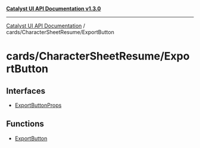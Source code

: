 [**Catalyst UI API Documentation v1.3.0**](../../../README.md)

---

[Catalyst UI API Documentation](../../../README.md) / cards/CharacterSheetResume/ExportButton

# cards/CharacterSheetResume/ExportButton

## Interfaces

- [ExportButtonProps](interfaces/ExportButtonProps.md)

## Functions

- [ExportButton](functions/ExportButton.md)
